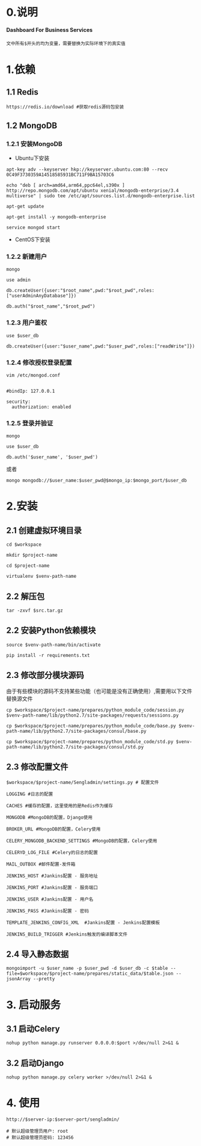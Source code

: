 # 0.说明
#### Dashboard For Business Services

```
文中所有$开头的均为变量，需要替换为实际环境下的真实值
```

# 1.依赖
## 1.1 Redis
```
https://redis.io/download #获取redis源码包安装
```

## 1.2 MongoDB
### 1.2.1 安装MongoDB
- Ubuntu下安装
```
apt-key adv --keyserver hkp://keyserver.ubuntu.com:80 --recv 0C49F3730359A14518585931BC711F9BA15703C6

echo "deb [ arch=amd64,arm64,ppc64el,s390x ] http://repo.mongodb.com/apt/ubuntu xenial/mongodb-enterprise/3.4 multiverse" | sudo tee /etc/apt/sources.list.d/mongodb-enterprise.list

apt-get update

apt-get install -y mongodb-enterprise

service mongod start
```
- CentOS下安装

### 1.2.2 新建用户
```
mongo

use admin

db.createUser({user:"$root_name",pwd:"$root_pwd",roles:["userAdminAnyDatabase"]})

db.auth("$root_name","$root_pwd")

```

### 1.2.3 用户鉴权
```
use $user_db

db.createUser({user:"$user_name",pwd:"$user_pwd",roles:["readWrite"]})
```

### 1.2.4 修改授权登录配置
```
vim /etc/mongod.conf


#bindIp: 127.0.0.1

security:
  authorization: enabled
```

### 1.2.5 登录并验证
```
mongo

use $user_db

db.auth('$user_name', '$user_pwd')
```
或者
```
mongo mongodb://$user_name:$user_pwd@$mongo_ip:$mongo_port/$user_db
```

# 2.安装
## 2.1 创建虚拟环境目录
```
cd $workspace

mkdir $project-name

cd $project-name

virtualenv $venv-path-name
```

## 2.2 解压包
```
tar -zxvf $src.tar.gz
```

## 2.2 安装Python依赖模块
```
source $venv-path-name/bin/activate

pip install -r requirements.txt
```
## 2.3 修改部分模块源码
由于有些模块的源码不支持某些功能（也可能是没有正确使用）,需要用以下文件替换源文件
```
cp $workspace/$project-name/prepares/python_module_code/session.py $venv-path-name/lib/python2.7/site-packages/requests/sessions.py

cp $workspace/$project-name/prepares/python_module_code/base.py $venv-path-name/lib/python2.7/site-packages/consul/base.py

cp $workspace/$project-name/prepares/python_module_code/std.py $venv-path-name/lib/python2.7/site-packages/consul/std.py
```

## 2.3 修改配置文件
```
$workspace/$project-name/Sengladmin/settings.py # 配置文件

LOGGING #日志的配置

CACHES #缓存的配置，这里使用的是Redis作为缓存

MONGODB #MongoDB的配置，Django使用

BROKER_URL #MongoDB的配置，Celery使用

CELERY_MONGODB_BACKEND_SETTINGS #MongoDB的配置，Celery使用

CELERYD_LOG_FILE #Celery的日志的配置 

MAIL_OUTBOX #邮件配置-发件箱

JENKINS_HOST #Jankins配置 - 服务地址

JENKINS_PORT #Jankins配置 - 服务端口

JENKINS_USER #Jankins配置 - 用户名

JENKINS_PASS #Jankins配置 - 密码

TEMPLATE_JENKINS_CONFIG_XML  #Jankins配置 - Jenkins配置模板 

JENKINS_BUILD_TRIGGER #Jenkins触发的编译脚本文件
```

## 2.4 导入静态数据
```
mongoimport -u $user_name -p $user_pwd -d $user_db -c $table --file=$workspace/$project-name/prepares/static_data/$table.json --jsonArray --pretty
```

# 3. 启动服务
## 3.1 启动Celery
```
nohup python manage.py runserver 0.0.0.0:$port >/dev/null 2>&1 &
```

## 3.2 启动Django
```
nohup python manage.py celery worker >/dev/null 2>&1 &
```

# 4. 使用
```
http://$server-ip:$server-port/sengladmin/

# 默认超级管理员用户: root
# 默认超级管理员密码: 123456
```
